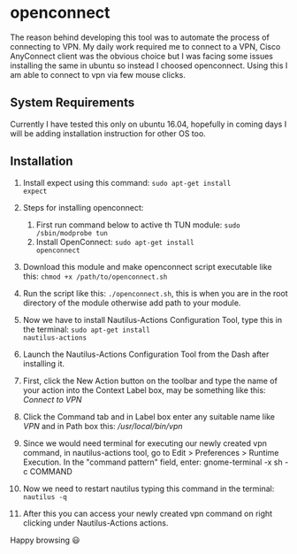 openconnect
=================
The reason behind developing this tool was to automate the process of connecting to VPN. My daily work required me to connect to a VPN, Cisco AnyConnect client was the obvious choice but I was facing some issues installing the same in ubuntu so instead I choosed openconnect. Using this I am able to connect to vpn via few mouse clicks.

## System Requirements ##

Currently I have tested this only on ubuntu 16.04, hopefully in coming days I will be adding installation instruction for other OS too.

## Installation ##

1. Install expect using this command: <code>sudo apt-get install expect</code>

2. Steps for installing openconnect: <br>
	1. First run command below to active th TUN module: <code>sudo /sbin/modprobe tun</code>
	2. Install OpenConnect: <code>sudo apt-get install openconnect</code>

3. Download this module and make openconnect script executable like this:
   <code>chmod +x /path/to/openconnect.sh</code>

4. Run the script like this:
	<code>./openconnect.sh</code>, this is when you are in the root directory of the module otherwise add path to your module.

5. Now we have to install Nautilus-Actions Configuration Tool, type this in the terminal:
	<code>sudo apt-get install nautilus-actions</code>

6. Launch the Nautilus-Actions Configuration Tool from the Dash after installing it.

7. First, click the New Action button on the toolbar and type the name of your action into the Context Label box, may be something like this: *Connect to VPN*

8. Click the Command tab and in Label box enter any suitable name like *VPN* and in Path box this: */usr/local/bin/vpn*

9. Since we would need terminal for executing our newly created vpn command, in nautilus-actions tool, go to Edit > Preferences > Runtime Execution. In the "command pattern" field, enter: gnome-terminal -x sh -c COMMAND

10. Now we need to restart nautilus typing this command in the terminal: <code>nautilus -q</code>

11. After this you can access your newly created vpn command on right clicking under Nautilus-Actions actions.

Happy browsing :smiley:
